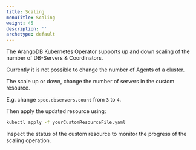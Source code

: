 ```yaml
---
title: Scaling
menuTitle: Scaling
weight: 45
description: ''
archetype: default
---
```

The ArangoDB Kubernetes Operator supports up and down scaling of
the number of DB-Servers & Coordinators.

Currently it is not possible to change the number of
Agents of a cluster.

The scale up or down, change the number of servers in the custom
resource.

E.g. change `spec.dbservers.count` from `3` to `4`.

Then apply the updated resource using:

```bash
kubectl apply -f yourCustomResourceFile.yaml
```

Inspect the status of the custom resource to monitor
the progress of the scaling operation.
